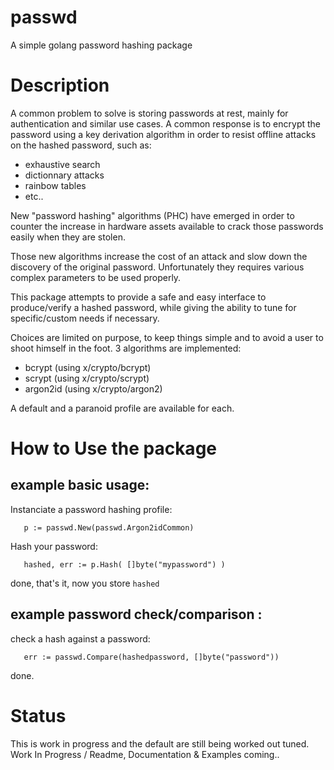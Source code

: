 # passwd
A simple golang password hashing package

# Description

A common problem to solve is storing passwords at rest, mainly for authentication and similar use cases.
A common response is to encrypt the password using a key derivation algorithm in order to resist offline attacks 
on the hashed password, such as: 
- exhaustive search
- dictionnary attacks
- rainbow tables
- etc..

New "password hashing" algorithms (PHC) have emerged in order to counter the increase in hardware assets
available to crack those passwords easily when they are stolen.

Those new algorithms increase the cost of an attack and slow down the discovery of the original password.
Unfortunately they requires various complex parameters to be used properly.

This package attempts to provide a safe and easy interface to produce/verify a hashed password,
while giving the ability to tune for specific/custom needs if necessary.

Choices are limited on purpose, to keep things simple and to avoid a user to shoot himself in the foot.
3 algorithms are implemented:

- bcrypt (using x/crypto/bcrypt)
- scrypt (using x/crypto/scrypt)
- argon2id (using x/crypto/argon2)

A default and a paranoid profile are available for each.

# How to Use the package

## example basic usage:

Instanciate a password hashing profile:
```
   p := passwd.New(passwd.Argon2idCommon)
````

Hash your password:
```
   hashed, err := p.Hash( []byte("mypassword") )
````

done, that's it, now you store `hashed`


## example password check/comparison :

check a hash against a password:
```
   err := passwd.Compare(hashedpassword, []byte("password"))
```

done.


# Status

This is work in progress and the default are still being worked out tuned.
Work In Progress / Readme, Documentation & Examples coming..
